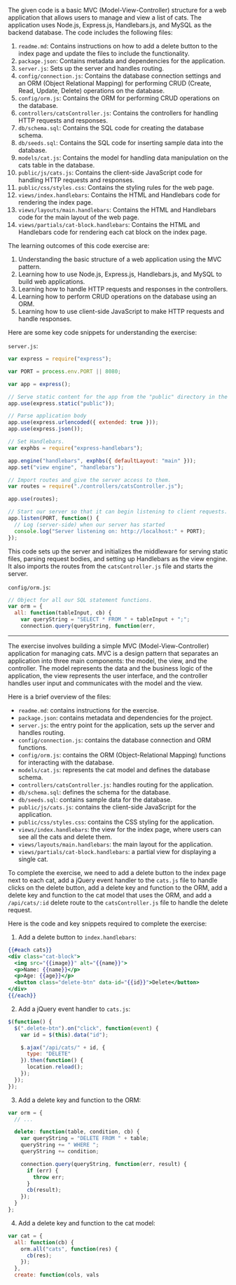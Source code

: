The given code is a basic MVC (Model-View-Controller) structure for a web application that allows users to manage and view a list of cats. The application uses Node.js, Express.js, Handlebars.js, and MySQL as the backend database. The code includes the following files:

1.  `readme.md`: Contains instructions on how to add a delete button to the index page and update the files to include the functionality.
2.  `package.json`: Contains metadata and dependencies for the application.
3.  `server.js`: Sets up the server and handles routing.
4.  `config/connection.js`: Contains the database connection settings and an ORM (Object Relational Mapping) for performing CRUD (Create, Read, Update, Delete) operations on the database.
5.  `config/orm.js`: Contains the ORM for performing CRUD operations on the database.
6.  `controllers/catsController.js`: Contains the controllers for handling HTTP requests and responses.
7.  `db/schema.sql`: Contains the SQL code for creating the database schema.
8.  `db/seeds.sql`: Contains the SQL code for inserting sample data into the database.
9.  `models/cat.js`: Contains the model for handling data manipulation on the cats table in the database.
10.  `public/js/cats.js`: Contains the client-side JavaScript code for handling HTTP requests and responses.
11.  `public/css/styles.css`: Contains the styling rules for the web page.
12.  `views/index.handlebars`: Contains the HTML and Handlebars code for rendering the index page.
13.  `views/layouts/main.handlebars`: Contains the HTML and Handlebars code for the main layout of the web page.
14.  `views/partials/cat-block.handlebars`: Contains the HTML and Handlebars code for rendering each cat block on the index page.

The learning outcomes of this code exercise are:

1.  Understanding the basic structure of a web application using the MVC pattern.
2.  Learning how to use Node.js, Express.js, Handlebars.js, and MySQL to build web applications.
3.  Learning how to handle HTTP requests and responses in the controllers.
4.  Learning how to perform CRUD operations on the database using an ORM.
5.  Learning how to use client-side JavaScript to make HTTP requests and handle responses.

Here are some key code snippets for understanding the exercise:

`server.js`:

```javascript
var express = require("express");

var PORT = process.env.PORT || 8080;

var app = express();

// Serve static content for the app from the "public" directory in the application directory.
app.use(express.static("public"));

// Parse application body
app.use(express.urlencoded({ extended: true }));
app.use(express.json());

// Set Handlebars.
var exphbs = require("express-handlebars");

app.engine("handlebars", exphbs({ defaultLayout: "main" }));
app.set("view engine", "handlebars");

// Import routes and give the server access to them.
var routes = require("./controllers/catsController.js");

app.use(routes);

// Start our server so that it can begin listening to client requests.
app.listen(PORT, function() {
  // Log (server-side) when our server has started
  console.log("Server listening on: http://localhost:" + PORT);
});

```

This code sets up the server and initializes the middleware for serving static files, parsing request bodies, and setting up Handlebars as the view engine. It also imports the routes from the `catsController.js` file and starts the server.

`config/orm.js`:

```javascript
// Object for all our SQL statement functions.
var orm = {
  all: function(tableInput, cb) {
    var queryString = "SELECT * FROM " + tableInput + ";";
    connection.query(queryString, function(err,

```

***
The exercise involves building a simple MVC (Model-View-Controller) application for managing cats. MVC is a design pattern that separates an application into three main components: the model, the view, and the controller. The model represents the data and the business logic of the application, the view represents the user interface, and the controller handles user input and communicates with the model and the view.

Here is a brief overview of the files:

-   `readme.md`: contains instructions for the exercise.
-   `package.json`: contains metadata and dependencies for the project.
-   `server.js`: the entry point for the application, sets up the server and handles routing.
-   `config/connection.js`: contains the database connection and ORM functions.
-   `config/orm.js`: contains the ORM (Object-Relational Mapping) functions for interacting with the database.
-   `models/cat.js`: represents the cat model and defines the database schema.
-   `controllers/catsController.js`: handles routing for the application.
-   `db/schema.sql`: defines the schema for the database.
-   `db/seeds.sql`: contains sample data for the database.
-   `public/js/cats.js`: contains the client-side JavaScript for the application.
-   `public/css/styles.css`: contains the CSS styling for the application.
-   `views/index.handlebars`: the view for the index page, where users can see all the cats and delete them.
-   `views/layouts/main.handlebars`: the main layout for the application.
-   `views/partials/cat-block.handlebars`: a partial view for displaying a single cat.

To complete the exercise, we need to add a delete button to the index page next to each cat, add a jQuery event handler to the `cats.js` file to handle clicks on the delete button, add a delete key and function to the ORM, add a delete key and function to the cat model that uses the ORM, and add a `/api/cats/:id` delete route to the `catsController.js` file to handle the delete request.

Here is the code and key snippets required to complete the exercise:
1.  Add a delete button to `index.handlebars`:
```handlebars
{{#each cats}}
<div class="cat-block">
  <img src="{{image}}" alt="{{name}}">
  <p>Name: {{name}}</p>
  <p>Age: {{age}}</p>
  <button class="delete-btn" data-id="{{id}}">Delete</button>
</div>
{{/each}}

```

2.  Add a jQuery event handler to `cats.js`:

```javascript
$(function() {
  $(".delete-btn").on("click", function(event) {
    var id = $(this).data("id");

    $.ajax("/api/cats/" + id, {
      type: "DELETE"
    }).then(function() {
      location.reload();
    });
  });
});

```

3.  Add a delete key and function to the ORM:

```javascript
var orm = {
  // ...

  delete: function(table, condition, cb) {
    var queryString = "DELETE FROM " + table;
    queryString += " WHERE ";
    queryString += condition;

    connection.query(queryString, function(err, result) {
      if (err) {
        throw err;
      }
      cb(result);
    });
  }
};

```

4.  Add a delete key and function to the cat model:

```javascript
var cat = {
  all: function(cb) {
    orm.all("cats", function(res) {
      cb(res);
    });
  },
  create: function(cols, vals

```